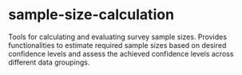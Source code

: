 # sample-size-calculation
Tools for calculating and evaluating survey sample sizes. Provides functionalities to estimate required sample sizes based on desired confidence levels and assess the achieved confidence levels across different data groupings.
